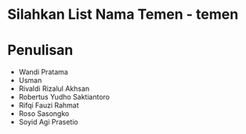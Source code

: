 # Silahkan List Nama Temen - temen

Penulisan
=
- Wandi Pratama
- Usman
- Rivaldi Rizalul Akhsan
- Robertus Yudho Saktiantoro
- Rifqi Fauzi Rahmat
- Roso Sasongko
- Soyid Agi Prasetio